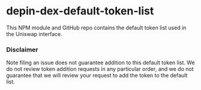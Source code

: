 # depin-dex-default-token-list

This NPM module and GitHub repo contains the default token list used in the Uniswap interface.

### Disclaimer

Note filing an issue does not guarantee addition to this default token list.
We do not review token addition requests in any particular order, and we do not
guarantee that we will review your request to add the token to the default list.

